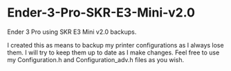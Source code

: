 # Ender-3-Pro-SKR-E3-Mini-v2.0
Ender 3 Pro using SKR E3 Mini v2.0 backups. 

I created this as means to backup my printer configurations as I always lose them. I will try to keep them up to date as I make changes. Feel free to use my Configuration.h and Configuration_adv.h files as you wish.
